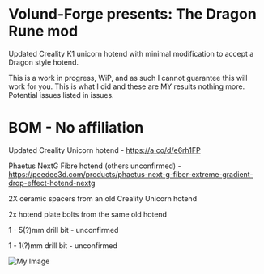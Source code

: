 # Volund-Forge presents: The Dragon Rune mod
Updated Creality K1 unicorn hotend with minimal modification to accept a Dragon style hotend. 

This is a work in progress, WiP, and as such I cannot guarantee this will work for you. This is what I did and these are MY results nothing more. Potential issues listed in issues. 

# BOM - No affiliation

Updated Creality Unicorn hotend - https://a.co/d/e6rh1FP

Phaetus NextG Fibre hotend (others unconfirmed) - https://peedee3d.com/products/phaetus-next-g-fiber-extreme-gradient-drop-effect-hotend-nextg

2X ceramic spacers from an old Creality Unicorn hotend

2x hotend plate bolts from the same old hotend

1 - 5(?)mm drill bit - unconfirmed

1 - 1(?)mm drill bit - unconfirmed

![My Image](https://raw.githubusercontent.com/…/Photos/IMG_1297.jpeg)

